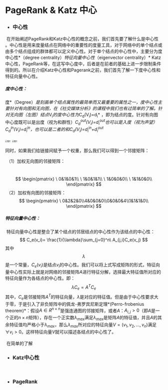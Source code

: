 # PageRank & Katz 中心

- ### 中心性

​        在开始阐述PageRank和Katz中心性的概念之前，我们首先要了解什么是中心性 。中心性是用来度量结点在网络中的重要性的度量工具，对于网络中的单个结点或由多个结点组成的群体都可以定义中心性。对于单个结点的中心性中，主要分为度中心性*（degree centrality）*特征向量中心性*（eigenvector centrality）* Katz中心性，PageRank等，在这写中心度中，后者是在前者的基础上进一步限制条件得到的。所以在介绍Katz中心性和Pagerank之前，我们首先了解一下度中心性和特征向量中心性。

##### 度中心性：

​		度*（Degree）*是刻画单个结点属性的最简单而又最重要的属性之一，度中心性主要针对有向图和无向图，在《社交媒体分析》的课程中我们也有过简单的了解。针对无向图（左图）结点*V<sub>i</sub>*的度中心性为*C<sub>d</sub>(V<sub>i</sub>)=d<sub>i</sub>* ，即为结点的度。针对有向图中心度既可以是出度（视为和群性）*C<sub>d</sub><sup>out</sup>(V<sub>i</sub>)=d<sub>i</sub><sup>out</sup>*也可以是入度（视为声望）*C<sub>d</sub><sup>in</sup>(V<sub>i</sub>)=d<sub>i</sub><sup>in</sup>*，也可以是二者的和*C<sub>d</sub>(V<sub>i</sub>)=d<sub>i</sub><sup>in</sup>+d<sub>i</sub><sup>out</sup>* 

<img src="D:\QQ图片20211019214425.png" alt="图片" style="zoom:40%;" />                  <img src="D:\QQ图片20211019214152.png" alt="图片" style="zoom:40%;" />

​			同时，如果我们给链接间赋予一个权重，那么我们可以得到一个邻接矩阵：

​	（1）加权无向图的邻接矩阵：

​		
$$
\begin{pmatrix}
\ 0&1&0&1\\
\ 1&0&1&1\\
\ 1&0&0&0\\
\ 1&1&0&0\\
\end{pmatrix}
$$
​	（2）加权有向图的邻接矩阵：
$$
\begin{pmatrix}
\ 0&2&2&0\\4&0&0&0\\0&0&0&4\\1&1&1&0\\
\end{pmatrix}
$$


##### 特征向量中心性：

​		特征向量中心性是整合了某个结点的邻居结点的中心性作为该结点的中心性：
$$
C_e(v_i)= \frac{1}{\lambda}\sum_{j=0}^n\  A_{j,i}C_e(v_j)
$$
其中$${\lambda}$$是一个常量，$C_e(v_i)$是结点$v_i$的中心性。我们可以将上式写成矩阵的形式，特征向量中心性实际上就是对网络的邻接矩阵$A$进行特征分解，选择最大特征值所对应的特征向量作为各结点的中心性。即：
$$
\lambda C_e=A^TC_e
$$
其中，$C_e$是邻接矩阵$A^T$的特征向量，$\lambda$是对应的特征值。但是由于中心性要求大于零，于是引入了非负矩阵中的佩龙-弗罗宾尼斯定理*(Perro-frobenius theorem)*：假设$A\in{R^{n\times n}}$是强连通图的邻接矩阵，或者$A$：$A_{i,j}>0$（即$A$是一个正的$n\times n$矩阵），存在一个正实数$\lambda_{max}$满足$\lambda_{max}$是矩阵$A$的特征值，并且$A$的其余特征值均严格小于$\lambda_{max}$，那么$\lambda_{max}$所对应的特征向量$V=(v_1,v_2,…,v_n)$满足$\forall v_i>0$。这样特征向量$V$就可以描述各结点的中心性了。

​		在简单的了解



- ### Katz中心性

  ​		



- ### PageRank